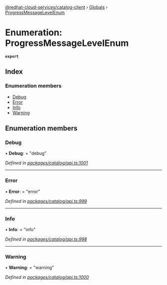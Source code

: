 [@redhat-cloud-services/catalog-client](../README.md) › [Globals](../globals.md) › [ProgressMessageLevelEnum](progressmessagelevelenum.md)

# Enumeration: ProgressMessageLevelEnum

**`export`** 

## Index

### Enumeration members

* [Debug](progressmessagelevelenum.md#debug)
* [Error](progressmessagelevelenum.md#error)
* [Info](progressmessagelevelenum.md#info)
* [Warning](progressmessagelevelenum.md#warning)

## Enumeration members

###  Debug

• **Debug**: = "debug"

*Defined in [packages/catalog/api.ts:1001](https://github.com/RedHatInsights/javascript-clients/blob/master/packages/catalog/api.ts#L1001)*

___

###  Error

• **Error**: = "error"

*Defined in [packages/catalog/api.ts:999](https://github.com/RedHatInsights/javascript-clients/blob/master/packages/catalog/api.ts#L999)*

___

###  Info

• **Info**: = "info"

*Defined in [packages/catalog/api.ts:998](https://github.com/RedHatInsights/javascript-clients/blob/master/packages/catalog/api.ts#L998)*

___

###  Warning

• **Warning**: = "warning"

*Defined in [packages/catalog/api.ts:1000](https://github.com/RedHatInsights/javascript-clients/blob/master/packages/catalog/api.ts#L1000)*
